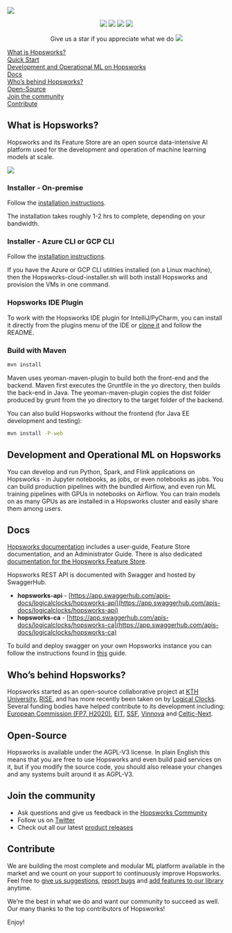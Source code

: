 <a href=""><img src="https://content.logicalclocks.com/hubfs/37C9E408-B200-4166-A2C0-0C85E6FFAEB4_4_5005_c.jpeg" align="center"></a>

<p align="center">
    <a href="https://hopsworks.ai" alt="hopsworks.ai">
        <img src="https://img.shields.io/badge/hopsworks-ai-brightgreen" /></a>
    <a href="https://docs.hopsworks.ai" alt="docs.hopsworks.ai">
        <img src="https://img.shields.io/badge/hopsworks-docs-orange" /></a>
    <a href="https://community.hopsworks.ai" alt="community.hopsworks.ai">
        <img src="https://img.shields.io/badge/hopsworks-community-blueviolet" /></a>
    <a href="https://twitter.com/hopsworks" alt="Hopsworks Twitter">
        <img src="https://img.shields.io/badge/hopsworks-twitter-blue" /></a>
</p>

<p align="center">
  Give us a star if you appreciate what we do <img src="https://content.logicalclocks.com/hubfs/1f49a.png">
</p>

[ What is Hopsworks? ](#what)  
[ Quick Start ](#quick)  
[ Development and Operational ML on Hopsworks ](#mlops)  
[ Docs ](#docs)  
[ Who’s behind Hopsworks? ](#who)  
[ Open-Source](#open)  
[ Join the community ](#join)  
[ Contribute ](#contribute)  


<a name="what"></a>
## What is Hopsworks?

Hopsworks and its Feature Store are an open source data-intensive AI platform used for the development and operation of machine learning models at scale.

<img src="docs/architecture.svg">

<a name="quick"></a>
### Installer - On-premise

Follow the [installation instructions](https://hopsworks.readthedocs.io/en/stable/getting_started/installation_guide/platforms/hopsworks-installer.html).


The installation takes roughly 1-2 hrs to complete, depending on your bandwidth. 


### Installer - Azure CLI or GCP CLI

Follow the [installation instructions](https://hopsworks.readthedocs.io/en/stable/getting_started/installation_guide/platforms/hopsworks-cloud-installer.html).

If you have the Azure or GCP CLI utilities installed (on a Linux machine), then the Hopsworks-cloud-installer.sh will both install Hopsworks and provision the VMs in one command. 

### Hopsworks IDE Plugin

To work with the Hopsworks IDE plugin for IntelliJ/PyCharm, you can install it directly from the plugins menu of the IDE or [clone it](https://github.com/logicalclocks/hopsworks-ide-plugins) and follow the README.

### Build with Maven
```sh
mvn install
```
Maven uses yeoman-maven-plugin to build both the front-end and the backend.
Maven first executes the Gruntfile in the yo directory, then builds the back-end in Java.
The yeoman-maven-plugin copies the dist folder produced by grunt from the yo directory to the target folder of the backend.

You can also build Hopsworks without the frontend (for Java EE development and testing):
```sh
mvn install -P-web
```

<a name="mlops"></a>
## Development and Operational ML on Hopsworks
You can develop and run Python, Spark, and Flink applications on Hopsworks - in Jupyter notebooks, as jobs, or even notebooks as jobs. You can build production pipelines with the bundled Airflow, and even run ML training pipelines with GPUs in notebooks on Airflow. You can train models on as many GPUs as are installed in a Hopsworks cluster and easily share them among users.

<a name="docs"></a>
## Docs
[Hopsworks documentation](https://hopsworks.readthedocs.io/en/latest/overview/overview.html#) includes a user-guide, Feature Store documentation, and an Administrator Guide. There is also dedicated [documentation for the Hopsworks Feature Store](https://docs.hopsworks.ai/feature-store-api/latest/).

Hopsworks REST API is documented with Swagger and hosted by SwaggerHub.
- **hopsworks-api** - [https://app.swaggerhub.com/apis-docs/logicalclocks/hopsworks-api](https://app.swaggerhub.com/apis-docs/logicalclocks/hopsworks-api)
- **hopsworks-ca** - [https://app.swaggerhub.com/apis-docs/logicalclocks/hopsworks-ca](https://app.swaggerhub.com/apis-docs/logicalclocks/hopsworks-ca)

To build and deploy swagger on your own Hopsworks instance you can follow the instructions found in 
[this](https://hopsworks.readthedocs.io/en/stable/user_guide/hopsworks/microservices.html?highlight=swagger#swagger-ui) guide.


<a name="who"></a>
## Who’s behind Hopsworks?
Hopsworks started as an open-source collaborative project at [KTH University](https://www.kth.se/en), [RISE](https://www.ri.se/en), and has more recently been taken on by [Logical Clocks](https://www.logicalclocks.com/). Several funding bodies have helped contribute to its development including: [European Commission (FP7, H2020)](https://ec.europa.eu/), [EIT](https://eit.europa.eu/), [SSF](https://strategiska.se/), [Vinnova](https://www.vinnova.se/) and [Celtic-Next](https://www.celticnext.eu/).


<a name="open"></a>
## Open-Source
Hopsworks is available under the AGPL-V3 license. In plain English this means that you are free to use Hopsworks and even build paid services on it, but if you modify the source code, you should also release your changes and any systems built around it as AGPL-V3.


<a name="join"></a>
## Join the community
-  Ask questions and give us feedback in the [Hopsworks Community](https://community.hopsworks.ai/)
- Follow us on [Twitter](https://twitter.com/hopsworks)
- Check out all our latest [product releases](https://github.com/logicalclocks/hopsworks/releases)


<a name="contribute"></a>
## Contribute
We are building the most complete and modular ML platform available in the market and we count on your support to continuously improve Hopsworks. Feel free to [give us suggestions](https://github.com/logicalclocks/feature-store-api), [report bugs](https://github.com/logicalclocks/feature-store-api/issues) and [add features to our library](https://github.com/logicalclocks/feature-store-api) anytime.  

We’re the best in what we do and want our community to succeed as well.  
Our many thanks to the top contributors of Hopsworks!


Enjoy!
